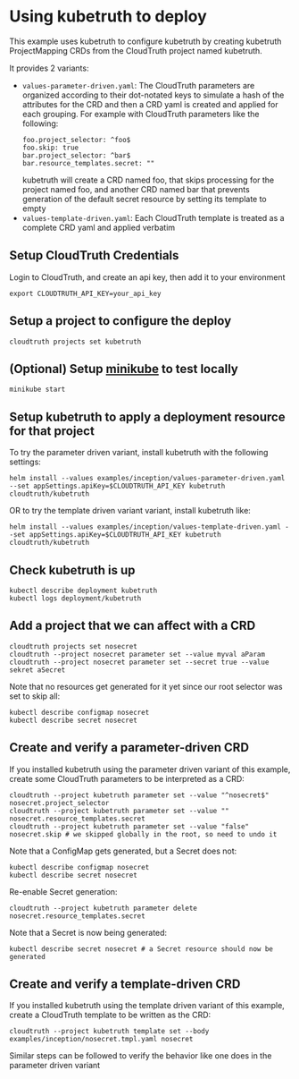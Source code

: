 # Using kubetruth to deploy

This example uses kubetruth to configure kubetruth by creating kubetruth
ProjectMapping CRDs from the CloudTruth project named kubetruth.

It provides 2 variants:

* `values-parameter-driven.yaml`:
  The CloudTruth parameters are organized according to their dot-notated keys to
  simulate a hash of the attributes for the CRD and then a CRD yaml is created
  and applied for each grouping.  For example with CloudTruth parameters like the following:
    ```
    foo.project_selector: ^foo$
    foo.skip: true
    bar.project_selector: ^bar$
    bar.resource_templates.secret: ""
    ```
  kubetruth will create a CRD named foo, that skips processing for the project named foo, and
  another CRD named bar that prevents generation of the default secret resource by
  setting its template to empty
* `values-template-driven.yaml`:
  Each CloudTruth template is treated as a complete CRD yaml and applied verbatim

## Setup CloudTruth Credentials

Login to CloudTruth, and create an api key, then add it to your environment

```
export CLOUDTRUTH_API_KEY=your_api_key
```

## Setup a project to configure the deploy

```
cloudtruth projects set kubetruth
```

## (Optional) Setup [minikube](https://minikube.sigs.k8s.io/docs/start/) to test locally
```
minikube start
```

## Setup kubetruth to apply a deployment resource for that project

To try the parameter driven variant, install kubetruth with the following settings:
```
helm install --values examples/inception/values-parameter-driven.yaml --set appSettings.apiKey=$CLOUDTRUTH_API_KEY kubetruth cloudtruth/kubetruth
```

OR to try the template driven variant variant, install kubetruth like:
```
helm install --values examples/inception/values-template-driven.yaml --set appSettings.apiKey=$CLOUDTRUTH_API_KEY kubetruth cloudtruth/kubetruth
```

## Check kubetruth is up

```
kubectl describe deployment kubetruth
kubectl logs deployment/kubetruth
```

## Add a project that we can affect with a CRD

```
cloudtruth projects set nosecret
cloudtruth --project nosecret parameter set --value myval aParam
cloudtruth --project nosecret parameter set --secret true --value sekret aSecret
```

Note that no resources get generated for it yet since our root selector was set to skip all:
```
kubectl describe configmap nosecret
kubectl describe secret nosecret
```

## Create and verify a parameter-driven CRD

If you installed kubetruth using the parameter driven variant of this example,
create some CloudTruth parameters to be interpreted as a CRD:
```
cloudtruth --project kubetruth parameter set --value "^nosecret$" nosecret.project_selector 
cloudtruth --project kubetruth parameter set --value "" nosecret.resource_templates.secret
cloudtruth --project kubetruth parameter set --value "false" nosecret.skip # we skipped globally in the root, so need to undo it
```

Note that a ConfigMap gets generated, but a Secret does not:
```
kubectl describe configmap nosecret 
kubectl describe secret nosecret
```

Re-enable Secret generation:
```
cloudtruth --project kubetruth parameter delete nosecret.resource_templates.secret
```

Note that a Secret is now being generated:
```
kubectl describe secret nosecret # a Secret resource should now be generated
```

## Create and verify a template-driven CRD

If you installed kubetruth using the template driven variant of this example, create a CloudTruth template to be written as the CRD:

```
cloudtruth --project kubetruth template set --body examples/inception/nosecret.tmpl.yaml nosecret
```

Similar steps can be followed to verify the behavior like one does in the parameter driven variant
